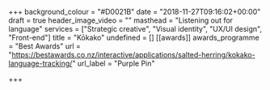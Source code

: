 +++
background_colour = "#D0021B"
date = "2018-11-27T09:16:02+00:00"
draft = true
header_image_video = ""
masthead = "Listening out for language"
services = ["Strategic creative", "Visual identity", "UX/UI design", "Front-end"]
title = "Kōkako"
undefined = []
[[awards]]
awards_programme = "Best Awards"
url = "https://bestawards.co.nz/interactive/applications/salted-herring/kokako-language-tracking/"
url_label = "Purple Pin"

+++
